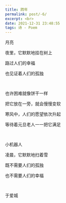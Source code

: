 ```yaml
---
title: 跨年
permalink: post/-6/
excerpt: <br>
date: 2021-12-31 23:48:55
tags: 诗 - Poem
---
```


月亮

夜里，它默默地挂在树上

路过人们的幸福

也见证着人们的孤独

<br>

也许困难就像饼干一样

把它放在一旁，就会慢慢变软

寒风中，人们的愿望依次升起

等待着元旦老人一一把它满足

<br>

小机器人

凌晨，它默默地扫着雪

既不需要人们的孤独

也不需要人们的幸福

<br>

于爱城